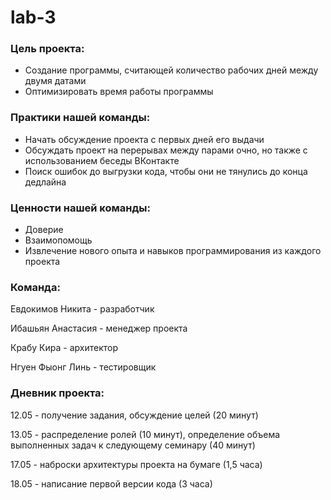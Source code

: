 # lab-3

### Цель проекта:

 - Создание программы, считающей количество рабочих дней между двумя датами
 - Оптимизировать время работы программы

### Практики нашей команды:

 - Начать обсуждение проекта с первых дней его выдачи
 - Обсуждать проект на перерывах между парами очно, но также с использованием беседы ВКонтакте
 - Поиск ошибок до выгрузки кода, чтобы они не тянулись до конца дедлайна

### Ценности нашей команды:

 - Доверие
 - Взаимопомощь
 - Извлечение нового опыта и навыков программирования из каждого проекта

### Команда:

 Евдокимов Никита - разработчик

 Ибашьян Анастасия - менеджер проекта

 Крабу Кира - архитектор

 Нгуен Фыонг Линь - тестировщик

### Дневник проекта:

 12.05 - получение задания, обсуждение целей (20 минут) 

 13.05 - распределение ролей (10 минут), определение объема выполненных задач к следующему семинару (40 минут)
 
 17.05 - наброски архитектуры проекта на бумаге (1,5 часа) 
 
 18.05 - написание первой версии кода (3 часа) 
